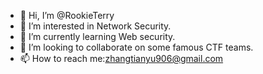 - 👋 Hi, I’m @RookieTerry
- 👀 I’m interested in Network Security.
- 🌱 I’m currently learning Web security.
- 💞️ I’m looking to collaborate on some famous CTF teams.
- 📫 How to reach me:zhangtianyu906@gmail.com

<!---
RookieTerry/RookieTerry is a ✨ special ✨ repository because its `README.md` (this file) appears on your GitHub profile.
You can click the Preview link to take a look at your changes.
--->
